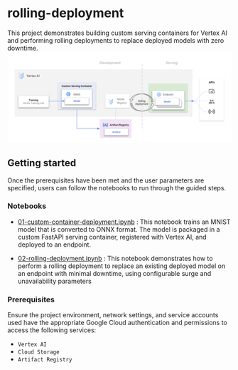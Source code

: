 # rolling-deployment

This project demonstrates building custom serving containers for Vertex AI and performing rolling deployments to replace deployed models with zero downtime.
![rolling-diagram.png](./imgs/rolling-diagram.png)


## Getting started

Once the prerequisites have been met and the user parameters are specified, users can follow the notebooks to run through the guided steps.

### Notebooks

* [01-custom-container-deployment.ipynb](./01-custom-container-deployment.ipynb) : This notebook trains an MNIST model that is converted to ONNX format. The model is packaged in a custom FastAPI serving container, registered with Vertex AI, and deployed to an endpoint.

* [02-rolling-deployment.ipynb](./02-rolling-deployment.ipynb) : This notebook demonstrates how to perform a rolling deployment to replace an existing deployed model on an endpoint with minimal downtime, using configurable surge and unavailability parameters



### Prerequisites

Ensure the project environment, network settings, and service accounts used have the appropriate Google Cloud authentication and permissions to access the following services:
- `Vertex AI`
- `Cloud Storage`
- `Artifact Registry`
